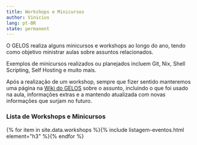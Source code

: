 ```yaml
---
title: Workshops e Minicursos
author: Vinicius
lang: pt-BR
state: permanent
---
```


O GELOS realiza alguns minicursos e workshops ao longo do ano, tendo como objetivo ministrar aulas sobre assuntos relacionados.

Exemplos de minicursos realizados ou planejados incluem Git, Nix, Shell Scripting, Self Hosting e muito mais.

Após a realização de um workshop, sempre que fizer sentido manteremos uma página na [Wiki do GELOS](/wiki) sobre o assunto, incluindo o que foi usado na aula, informações extras e a mantendo atualizada com novas informações que surjam no futuro.

### Lista de Workshops e Minicursos

{% for item in site.data.workshops %}{% include listagem-eventos.html element="h3" %}{% endfor %}